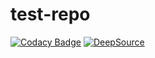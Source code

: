 # test-repo
[![Codacy Badge](https://api.codacy.com/project/badge/Grade/475f1dffba2c49bd9ac6181e99cf6e08)](https://app.codacy.com/gh/A-kirami/test-repo?utm_source=github.com&utm_medium=referral&utm_content=A-kirami/test-repo&utm_campaign=Badge_Grade_Settings)
[![DeepSource](https://deepsource.io/gh/A-kirami/test-repo.svg/?label=active+issues&show_trend=true&token=sMPJrclhgRj8ztYy1iNY0kwg)](https://deepsource.io/gh/A-kirami/test-repo/?ref=repository-badge)